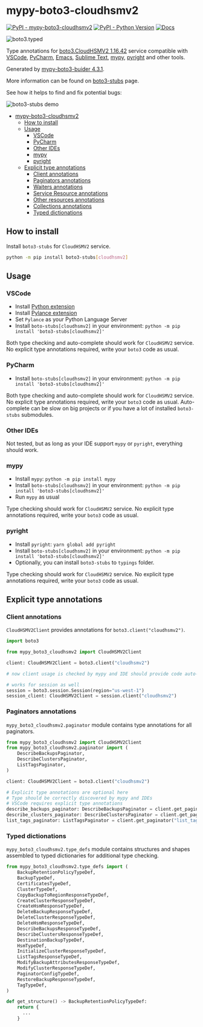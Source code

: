 # mypy-boto3-cloudhsmv2

[![PyPI - mypy-boto3-cloudhsmv2](https://img.shields.io/pypi/v/mypy-boto3-cloudhsmv2.svg?color=blue)](https://pypi.org/project/mypy-boto3-cloudhsmv2)
[![PyPI - Python Version](https://img.shields.io/pypi/pyversions/mypy-boto3-cloudhsmv2.svg?color=blue)](https://pypi.org/project/mypy-boto3-cloudhsmv2)
[![Docs](https://img.shields.io/readthedocs/mypy-boto3-builder.svg?color=blue)](https://mypy-boto3-builder.readthedocs.io/)

![boto3.typed](https://github.com/vemel/mypy_boto3_builder/raw/master/logo.png)

Type annotations for
[boto3.CloudHSMV2 1.16.42](https://boto3.amazonaws.com/v1/documentation/api/1.16.42/reference/services/cloudhsmv2.html#CloudHSMV2) service
compatible with
[VSCode](https://code.visualstudio.com/),
[PyCharm](https://www.jetbrains.com/pycharm/),
[Emacs](https://www.gnu.org/software/emacs/),
[Sublime Text](https://www.sublimetext.com/),
[mypy](https://github.com/python/mypy),
[pyright](https://github.com/microsoft/pyright)
and other tools.

Generated by [mypy-boto3-buider 4.3.1](https://github.com/vemel/mypy_boto3_builder).

More information can be found on [boto3-stubs](https://pypi.org/project/boto3-stubs/) page.

See how it helps to find and fix potential bugs:

![boto3-stubs demo](https://github.com/vemel/mypy_boto3_builder/raw/master/demo.gif)

- [mypy-boto3-cloudhsmv2](#mypy-boto3-cloudhsmv2)
  - [How to install](#how-to-install)
  - [Usage](#usage)
    - [VSCode](#vscode)
    - [PyCharm](#pycharm)
    - [Other IDEs](#other-ides)
    - [mypy](#mypy)
    - [pyright](#pyright)
  - [Explicit type annotations](#explicit-type-annotations)
    - [Client annotations](#client-annotations)
    - [Paginators annotations](#paginators-annotations)
    - [Waiters annotations](#waiters-annotations)
    - [Service Resource annotations](#service-resource-annotations)
    - [Other resources annotations](#other-resources-annotations)
    - [Collections annotations](#collections-annotations)
    - [Typed dictionations](#typed-dictionations)

## How to install

Install `boto3-stubs` for `CloudHSMV2` service.

```bash
python -m pip install boto3-stubs[cloudhsmv2]
```

## Usage

### VSCode

- Install [Python extension](https://marketplace.visualstudio.com/items?itemName=ms-python.python)
- Install [Pylance extension](https://marketplace.visualstudio.com/items?itemName=ms-python.vscode-pylance)
- Set `Pylance` as your Python Language Server
- Install `boto-stubs[cloudhsmv2]` in your environment: `python -m pip install 'boto3-stubs[cloudhsmv2]'`

Both type checking and auto-complete should work for `CloudHSMV2` service.
No explicit type annotations required, write your `boto3` code as usual.

### PyCharm

- Install `boto-stubs[cloudhsmv2]` in your environment: `python -m pip install 'boto3-stubs[cloudhsmv2]'`

Both type checking and auto-complete should work for `CloudHSMV2` service.
No explicit type annotations required, write your `boto3` code as usual.
Auto-complete can be slow on big projects or if you have a lot of installed `boto3-stubs` submodules.

### Other IDEs

Not tested, but as long as your IDE support `mypy` or `pyright`, everything should work.

### mypy

- Install `mypy`: `python -m pip install mypy`
- Install `boto-stubs[cloudhsmv2]` in your environment: `python -m pip install 'boto3-stubs[cloudhsmv2]'`
- Run `mypy` as usual

Type checking should work for `CloudHSMV2` service.
No explicit type annotations required, write your `boto3` code as usual.

### pyright

- Install `pyright`: `yarn global add pyright`
- Install `boto-stubs[cloudhsmv2]` in your environment: `python -m pip install 'boto3-stubs[cloudhsmv2]'`
- Optionally, you can install `boto3-stubs` to `typings` folder.

Type checking should work for `CloudHSMV2` service.
No explicit type annotations required, write your `boto3` code as usual.

## Explicit type annotations

### Client annotations

`CloudHSMV2Client` provides annotations for `boto3.client("cloudhsmv2")`.

```python
import boto3

from mypy_boto3_cloudhsmv2 import CloudHSMV2Client

client: CloudHSMV2Client = boto3.client("cloudhsmv2")

# now client usage is checked by mypy and IDE should provide code auto-complete

# works for session as well
session = boto3.session.Session(region="us-west-1")
session_client: CloudHSMV2Client = session.client("cloudhsmv2")
```

### Paginators annotations

`mypy_boto3_cloudhsmv2.paginator` module contains type annotations for all paginators.

```python
from mypy_boto3_cloudhsmv2 import CloudHSMV2Client
from mypy_boto3_cloudhsmv2.paginator import (
    DescribeBackupsPaginator,
    DescribeClustersPaginator,
    ListTagsPaginator,
)

client: CloudHSMV2Client = boto3.client("cloudhsmv2")

# Explicit type annotations are optional here
# Type should be correctly discovered by mypy and IDEs
# VSCode requires explicit type annotations
describe_backups_paginator: DescribeBackupsPaginator = client.get_paginator("describe_backups")
describe_clusters_paginator: DescribeClustersPaginator = client.get_paginator("describe_clusters")
list_tags_paginator: ListTagsPaginator = client.get_paginator("list_tags")
```







### Typed dictionations

`mypy_boto3_cloudhsmv2.type_defs` module contains structures and shapes assembled
to typed dictionaries for additional type checking.

```python
from mypy_boto3_cloudhsmv2.type_defs import (
    BackupRetentionPolicyTypeDef,
    BackupTypeDef,
    CertificatesTypeDef,
    ClusterTypeDef,
    CopyBackupToRegionResponseTypeDef,
    CreateClusterResponseTypeDef,
    CreateHsmResponseTypeDef,
    DeleteBackupResponseTypeDef,
    DeleteClusterResponseTypeDef,
    DeleteHsmResponseTypeDef,
    DescribeBackupsResponseTypeDef,
    DescribeClustersResponseTypeDef,
    DestinationBackupTypeDef,
    HsmTypeDef,
    InitializeClusterResponseTypeDef,
    ListTagsResponseTypeDef,
    ModifyBackupAttributesResponseTypeDef,
    ModifyClusterResponseTypeDef,
    PaginatorConfigTypeDef,
    RestoreBackupResponseTypeDef,
    TagTypeDef,
)

def get_structure() -> BackupRetentionPolicyTypeDef:
    return {
      ...
    }
```
